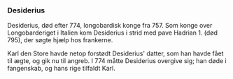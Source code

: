 ### Desiderius


Desiderius, død efter 774, longobardisk konge fra 757. Som konge over Longobarderiget i Italien kom Desiderius i strid med pave Hadrian 1. (død 795), der søgte hjælp hos frankerne.


Karl den Store havde netop forstødt Desiderius' datter, som han havde fået til ægte, og gik nu til angreb. I 774 måtte Desiderius overgive sig; han døde i fangenskab, og hans rige tilfaldt Karl.
